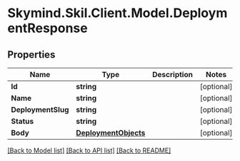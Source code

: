 
# Skymind.Skil.Client.Model.DeploymentResponse

## Properties

Name | Type | Description | Notes
------------ | ------------- | ------------- | -------------
**Id** | **string** |  | [optional] 
**Name** | **string** |  | [optional] 
**DeploymentSlug** | **string** |  | [optional] 
**Status** | **string** |  | [optional] 
**Body** | [**DeploymentObjects**](DeploymentObjects.md) |  | [optional] 

[[Back to Model list]](../README.md#documentation-for-models)
[[Back to API list]](../README.md#documentation-for-api-endpoints)
[[Back to README]](../README.md)

